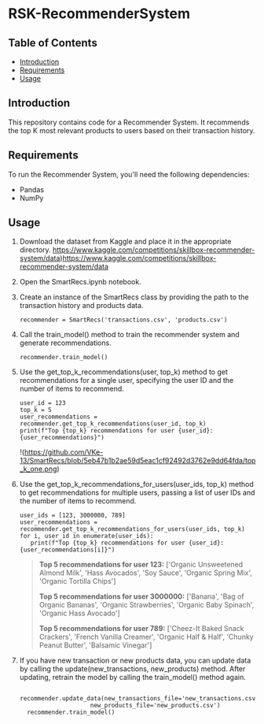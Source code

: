 # RSK-RecommenderSystem


## Table of Contents

- [Introduction](#introduction)
- [Requirements](#requirements)
- [Usage](#usage)

## Introduction

This repository contains code for a Recommender System. It recommends the top K most relevant products to users based on their transaction history.

## Requirements

To run the Recommender System, you'll need the following dependencies:

- Pandas
- NumPy


## Usage

1. Download the dataset from Kaggle and place it in the appropriate directory.
https://www.kaggle.com/competitions/skillbox-recommender-system/data)https://www.kaggle.com/competitions/skillbox-recommender-system/data

2. Open the SmartRecs.ipynb notebook.

3. Create an instance of the SmartRecs class by providing the path to the transaction history and products data.
   ```
   recommender = SmartRecs('transactions.csv', 'products.csv')
   ```
   
5. Call the train_model() method to train the recommender system and generate recommendations.
   ```
   recommender.train_model()
   ```
   
6. Use the get_top_k_recommendations(user, top_k) method to get recommendations for a single user, specifying the user ID and the number of items to recommend.
   ```
   user_id = 123
   top_k = 5
   user_recommendations = recommender.get_top_k_recommendations(user_id, top_k)
   print(f"Top {top_k} recommendations for user {user_id}: {user_recommendations}")
   ```
   !(https://github.com/VKe-13/SmartRecs/blob/5eb47b1b2ae59d5eac1cf92492d3762e9dd64fda/top_k_one.png)
   
9. Use the get_top_k_recommendations_for_users(user_ids, top_k) method to get recommendations for multiple users, passing a list of user IDs and the number of items to recommend.
    ```
   user_ids = [123, 3000000, 789]
   user_recommendations = recommender.get_top_k_recommendations_for_users(user_ids, top_k)
   for i, user_id in enumerate(user_ids):
       print(f"Top {top_k} recommendations for user {user_id}: {user_recommendations[i]}")
    ```
    >**Top 5 recommendations for user 123:**
    >['Organic Unsweetened Almond Milk', 'Hass Avocados', 'Soy Sauce', 'Organic Spring Mix', 'Organic Tortilla Chips']
    >
    >**Top 5 recommendations for user 3000000:**
    >['Banana', 'Bag of Organic Bananas', 'Organic Strawberries', 'Organic Baby Spinach', 'Organic Hass Avocado']
    >
    >**Top 5 recommendations for user 789:**
    >['Cheez-It Baked Snack Crackers', 'French Vanilla Creamer', 'Organic Half & Half', 'Chunky Peanut Butter', 'Balsamic Vinegar']
    
   
11. If you have new transaction or new products data, you can update data by calling the update(new_transactions, new_products) method. After updating, retrain the model by calling the train_model() method again.
    ```
      recommender.update_data(new_transactions_file='new_transactions.csv', 
                        new_products_file='new_products.csv')
      recommender.train_model()
    ```
